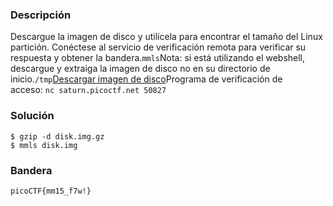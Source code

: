 ### Descripción
Descargue la imagen de disco y utilícela para encontrar el tamaño del Linux partición. Conéctese al servicio de verificación remota para verificar su respuesta y obtener la bandera.`mmls`Nota: si está utilizando el webshell, descargue y extraiga la imagen de disco no en su directorio de inicio.`/tmp`[Descargar imagen de disco](https://artifacts.picoctf.net/c/164/disk.img.gz)Programa de verificación de acceso: `nc saturn.picoctf.net 50827`

### Solución
```shell
$ gzip -d disk.img.gz
$ mmls disk.img
```

### Bandera

`picoCTF{mm15_f7w!}`